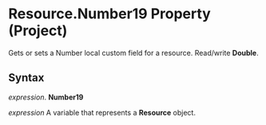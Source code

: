 
# Resource.Number19 Property (Project)

Gets or sets a Number local custom field for a resource. Read/write  **Double**.


## Syntax

 _expression_. **Number19**

 _expression_ A variable that represents a **Resource** object.

